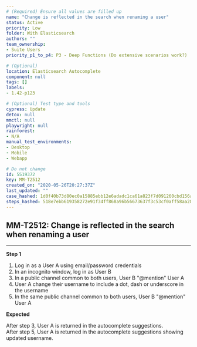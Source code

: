 ```yaml
---
# (Required) Ensure all values are filled up
name: "Change is reflected in the search when renaming a user"
status: Active
priority: Low
folder: With Elasticsearch
authors: ""
team_ownership: 
- Suite Users
priority_p1_to_p4: P3 - Deep Functions (Do extensive scenarios work?)

# (Optional)
location: Elasticsearch Autocomplete
component: null
tags: []
labels: 
- 1.42-p123

# (Optional) Test type and tools
cypress: Update
detox: null
mmctl: null
playwright: null
rainforest: 
- N/A
manual_test_environments: 
- Desktop
- Mobile
- Webapp

# Do not change
id: 5519372
key: MM-T2512
created_on: "2020-05-26T20:27:37Z"
last_updated: ""
case_hashed: 1d0f40b73d80ec0a15885ebb12e6adadc1ca61a823f7d091260cbd156aa6459f08ce9e50d18ced94bd30c50cd1e7f7db
steps_hashed: 518e7ebb619358272e91f34ff868a96b56673637f3c53cf0aff58aa28f0da5f4a42c7d8bbf6790a21212db9813b7dbea
---
```


<!-- (Auto-generated) Based on frontmatter's "key" and "name" -->

## MM-T2512: Change is reflected in the search when renaming a user

---

**Step 1**

1. Log in as a User A using email/password credentials
2. In an incognito window, log in as User B
3. In a public channel common to both users, User B "@mention" User A
4. User A change their username to include a dot, dash or underscore in the username
5. In the same public channel common to both users, User B "@mention" User A

**Expected**

After step 3, User A is returned in the autocomplete suggestions.\
After step 5, User A is returned in the autocomplete suggestions showing updated username.
